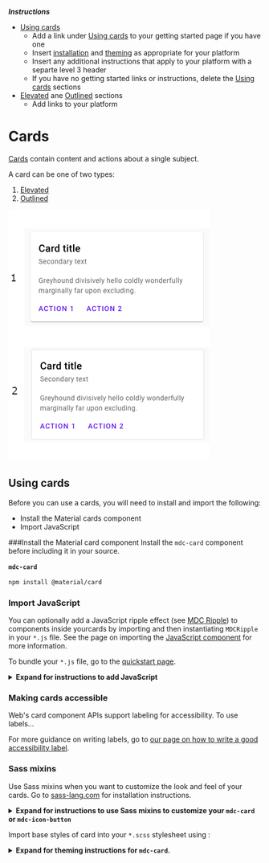 <!--docs:
title: "Cards"
layout: detail
section: components
excerpt: "<platform> Cards"
ide_version: "<cIDE name> <compatible IDE version and build number>"
material_package_version: "<compatible Material platform package version number>"
iconId:
path: /
api_doc_root:
-->

_**Instructions**_
* [Using cards](#using-cards)
    * Add a link under [Using cards](#using-cards) to your getting started page if you have one
    * Insert [installation](#installation) and [theming](#theming) as appropriate for your platform
    * Insert any additional instructions that apply to your platform with a separte level 3 header
    * If you have no getting started links or instructions, delete the [Using cards](#using-cards) sections
* [Elevated](#elevated-card) ane [Outlined](#outlined-card) sections
    * Add links to your platform 



# Cards

[Cards](https://material.io/components/cards/) contain content and actions about a single subject.

A card can be one of two types:
1. [Elevated](#elevated-card)
1. [Outlined](#outlined-card)

![Elevated and Outlined cards wtih a secondary title and two actions: Action 1 and Action 2 in purple](assets/cards-generic.png) 


## Using cards
Before you can use a cards, you will need to install and import the following:

* Install the Material cards component
* Import JavaScript


###Install the Material card component
Install the `mdc-card` component before including it in your source.

**`mdc-card`**
```bash
npm install @material/card
```
### Import JavaScript

You can optionally add a JavaScript ripple effect (see [MDC Ripple](https://github.com/material-components/material-components-web/blob/master/packages/mdc-ripple)) to components inside yourcards by importing and then instantiating `MDCRipple` in your `*.js` file. See the page on importing the [JavaScript component](https://github.com/material-components/material-components-web/blob/master/docs/importing-js.md) for more information.

To bundle your `*.js` file, go to the [quickstart page](https://github.com/material-components/material-components-web/blob/master/docs/getting-started.md#quick-start-cdn).

<details><summary><b>Expand for instructions to add JavaScript</b></summary>

```js
import {MDCRipple} from '@material/ripple';

const selector = '.mdc-button, .mdc-icon-button, .mdc-card__primary-action';
const ripples = [].map.call(document.querySelectorAll(selector), function(el) {
  return new MDCRipple(el);
});
```

</details>


### Making cards accessible

Web's card component APIs support labeling for accessibility. To use labels...

For more guidance on writing labels, go to [our page on how to write a good accessibility label](https://material.io/design/usability/accessibility.html#writing).

### Sass mixins

Use Sass mixins when you want to customize the look and feel of your cards. Go to [sass-lang.com](https://sass-lang.com/install) for installation instructions.

<details><summary><b>Expand for instructions to use Sass mixins to customize your <code>mdc-card</code> or <code>mdc-icon-button</code></b></summary>

Before using Sass mixins for your project you will need to do the following:

* Add the Sass package to your `*.json file` under `devDependencies`:
```json
"devDependencies": {
  "sass": "^1.24.3"
}
```

* Add a `.sassrc.js` file to your project root directory:

```js
const path = require("path");

const CWD = process.cwd();

module.exports = {
  includePaths: [path.resolve(CWD, "node_modules"), path.resolve(CWD, "src")]
};
```
</details>

Import base styles of card into your `*.scss` stylesheet using :

<details><summary><b>Expand for theming instructions for <code>mdc-card</code>.</b></summary>

**mdc-card**
```scss
@use '@material/card/mdc-card';
```

```scss
@use '@material/card/mixins' as card;

.card-instance {
  @include card.container-fill-color(orange);
  @include card.icon-color(green);
  // ...
}
```

<img src="assets/web-sass-mixins-example.png" alt="Contained card with orange fill and green icon ">

#### Sass mixins for `mdc-card`

The following mixins are available to customize your `mdc-card` instance.

Mixin | Description
---|---
`mdc-card-fill-color($color)` | Sets the fill color of a card.
`mdc-card-outline($color, $thickness)` | Sets the color and thickness of a card's outline (but does _not_ remove its shadow).
`mdc-card-shape-radius($radius, $rtl-reflexive)` | Sets the rounded shape to card with given radius size. Set `$rtl-reflexive` to true to flip radius values in RTL context, defaults to false.
`mdc-card-media-aspect-ratio($x, $y)` | Maintains the given aspect ratio on a `mdc-card__media` subelement by dynamically scaling its height relative to its width.

## Elevated card
 
On mobile, an [elevated card’s](https://material.io/components/cards/#specs) default elevation is 1dp, with a raised dragged elevation of 8dp.

### Elevated card example

Source code API:
* \<platform component name\>
  * [Class definition](https://)
  * [GitHub source](https://github.com/material-components/)


The following example shows an elevated card. The card has a title, a secondary title, text, and two actions: Action 1 and Action 2 in purple (#6200EE).

<img src="assets/<platform>-elevated-card.png" alt="elevated card example for <platform> showing ...">

```
<source code here>
The source code example should display as per the interactive example (https://material.io/components/cards/#) with supporting text and Buttons:
* Display two elevated cards, for each card
* Display a card title "Card title 1" for one card and "Card title 2" for the other
* Display a secondary title "Secondary text" with an opacity of 60%
* Display text reading "Greyhound divisively hello coldly wonderfully marginally far upon excluding." with an opacity of 60%
* Display two actions, "Action 1" and "Action 2" with two text buttons
* Display the sample images ![sample card image of yellow and red tulips](assets/card-sample-image.jpg) and ![sample card image of red and yellow apples](assets/card-sample-image-2.jpg)
* Allow the cards to be moveable.
```

### Key properties

![\<Placeholder diagram of elevated card attributes. Replace this text if/when there is an approved diagram\>](assets/card-anatomy.png)

**1. Elevated card attributes**

1. **Container** 
2. **Thumbnail [optional]** 
3. **Header text [optional]** 
4. **Subhead [optional]** 
5. **Media [optional]** 
6. **Supporting text [optional]** 
7. **Buttons [optional]** <
8. **Icons [optional]** 

<details>
<summary><b>Container</b> attributes</summary>

Design Attribute | Theme value | Equivalent Sass mixin attribute
---|---|---
Container fill color| |
Container ink color | |
Container shape radius | |
Container outline color | |
Container outline width | | 
Container horzontal padding | | 
Container elevation | |


</details>

<details>
<summary><b>Thumbnail</b> attributes (optional)</summary>


|  | Attribute | Related method(s) | Default value |
|---|---|---|---|
|Desc. 1 | | | |



</details>

<details>
<summary><b>Header text</b> attributes (optional)</summary>

Design Attribute | Theme value | Equivalent Sass mixin attribute
---|---|---
Text label | |  
Text color | |
Typography | |


</details>

<details>
<summary><b>Subhead</b> attributes (optional)</summary>

Design Attribute | Theme value | Equivalent Sass mixin attribute
---|---|---
Text label | |  
Text color | |
Typography | |


</details>

<details>
<summary><b>Media</b> attributes (optional)</summary>


|  | Attribute | Related method(s) | Default value |
|---|---|---|---|
|Desc. 1 | | | |




</details>

<details>
<summary><b>Supporting text</b> attributes (optional)</summary>

Design Attribute | Theme value | Equivalent Sass mixin attribute
---|---|---
Text label | | 
Text color | |
Typography | |

</details>

<details>
<summary><b>Button</b> attributes (optional)</summary>


|  | Attribute | Related method(s) | Default value |
|---|---|---|---|
|Desc. 1 | | | |




</details>

<details>
<summary><b>Icon</b> attributes (optional)</summary>


|  | Attribute | Related method(s) | Default value |
|---|---|---|---|
|Desc. 1 | | | |




</details>


## Outlined card
 
On desktop and mobile, [outlined cards](https://material.io/components/cards/#specs) can have a resting elevation of 0dp. They elevate to 4dp on hover.

### Outlined card example

Source code API:
* \<platform component name\>
  * [Class definition](https://)
  * [GitHub source](https://github.com/material-components/)


The following example shows an outlined card. The card has a title, a secondary title, text, and two actions: Action 1 and Action 2 in purple (#6200EE).


<img src="assets/<platform>-outlined-card.png" alt="outlined card example for <platform> showing ...">

```
<source code here>
The source code example should display as per the interactive example (https://material.io/components/cards/#) with supporting text and Buttons:
* Display an outlined card with an outline of 60% opacity
* Display a card title "Card title"
* Display a secondary title "Secondary text" with an opacity of 60%
* Display text reading "Greyhound divisively hello coldly wonderfully marginally far upon excluding." with an opacity of 60%
* Display two actions, "Action 1" and "Action 2" with two text buttons
* Display the sample image ![sample card image of yellow and red tulips](assets/card-sample-image.jpg)
* Make the card selectable with a "favorites" icon

```

### Key properties

![\<Placeholder diagram of outlined card  attributes. Replace this text if/when there is an approved diagram\>](assets/card-anatomy.png)

**1. Outlined card attributes**

1. **Container** 
2. **Thumbnail [optional]** 
3. **Header text [optional]** 
4. **Subhead [optional]** 
5. **Media [optional]** 
6. **Supporting text [optional]** 
7. **Buttons [optional]** 
8. **Icons [optional]** 

<details>
<summary><b>Container</b> attributes</summary>

Design Attribute | Theme value | Equivalent Sass mixin attribute
---|---|---
Container fill color| |
Container ink color | |
Container shape radius | |
Container outline color | |
Container outline width | | 
Container horzontal padding | | 
Container elevation | | 

</details>

<details>
<summary><b>Thumbnail</b> attributes (optional)</summary>


|  | Attribute | Related method(s) | Default value |
|---|---|---|---|
|Desc. 1 | | | |


</details>

<details>
<summary><b>Header text</b> attributes (optional)</summary>

Design Attribute | Theme value | Equivalent Sass mixin attribute
---|---|---
Text label | N/A |  N/A
Text color | |
Typography | |


</details>

<details>
<summary><b>Subhead</b> attributes (optional)</summary>

Design Attribute | Theme value | Equivalent Sass mixin attribute
---|---|---
Text label | N/A |  N/A
Text color | |
Typography | |




</details>

<details>
<summary><b>Media</b> attributes (optional)</summary>


|  | Attribute | Related method(s) | Default value |
|---|---|---|---|
|Desc. 1 | | | |



</details>

<details>

<summary><b>Supporting text</b> attributes (optional)</summary>

|  | Attribute | Related method(s) | Default value |
|---|---|---|---|
|Desc. 1 | | | |



</details>

<details>
<summary><b>Button</b> attributes (optional)</summary>


|  | Attribute | Related method(s) | Default value |
|---|---|---|---|
|Desc. 1 | | | |




</details>

<details>
<summary><b>Icon</b> attributes (optional)</summary>


|  | Attribute | Related method(s) | Default value |
|---|---|---|---|
|Desc. 1 | | | |



</details>



## Theming Cards

Cards support [Material Theming](https://material.io/components/cards/#theming) and can be customized in terms of color, typography and shape.

### Card theming example

API and source code

* `\<card classes\>`
  * [Class definition](https://)
  * [GitHub source](https://github.com/material-components/)

_Use the [Shrine theme](https://material.io/design/material-studies/shrine.html) for this example_
```
* Display an outlined card 
* Display a card title "Card title"
* Display a secondary title "Secondary text"
* Display text reading "Greyhound divisively hello coldly wonderfully marginally far upon excluding."
* Display two actions, "Action 1" and "Action 2" with two text buttons
* Display the sample image ![sample card image of yellow and red tulips](assets/card-sample-image.jpg)
* Make the card checkable with a "favorites" icon

```
* Make the card checkable with a "favorites" icon
